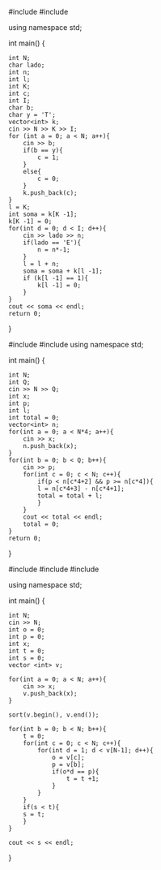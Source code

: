 
#include <iostream>
#include <vector>


using namespace std;

int main() {

    int N;
    char lado;
    int n;
    int l;
    int K;
    int c;
    int I;
    char b;
    char y = 'T';
    vector<int> k;
    cin >> N >> K >> I;
    for (int a = 0; a < N; a++){
        cin >> b;
        if(b == y){
            c = 1;
        }
        else{
            c = 0;
        }
        k.push_back(c);
    }
    l = K;
    int soma = k[K -1];
    k[K -1] = 0;
    for(int d = 0; d < I; d++){
        cin >> lado >> n;
        if(lado == 'E'){
            n = n*-1;
        }
        l = l + n;
        soma = soma + k[l -1];
        if (k[l -1] == 1){
            k[l -1] = 0;
        }
    }
    cout << soma << endl;
	return 0;
}



#include <iostream>
#include <vector>
using namespace std;

int main() {
    
    int N;
    int Q;
    cin >> N >> Q;
    int x;
    int p;
    int l;
    int total = 0;
    vector<int> n;
    for(int a = 0; a < N*4; a++){
        cin >> x; 
        n.push_back(x);
    }
    for(int b = 0; b < Q; b++){
        cin >> p;
        for(int c = 0; c < N; c++){
            if(p < n[c*4+2] && p >= n[c*4]){
            l = n[c*4+3] - n[c*4+1];
            total = total + l;
            }
        }
        cout << total << endl;
        total = 0;
    }
	return 0;
}




#include <iostream>
#include <vector>
#include <algorithm>

using namespace std;

int main() {
    
    int N;
    cin >> N;
    int o = 0;
    int p = 0;
    int x;
    int t = 0;
    int s = 0;
    vector <int> v;
    
    for(int a = 0; a < N; a++){
        cin >> x;
        v.push_back(x);
    }
    
    sort(v.begin(), v.end());
    
    for(int b = 0; b < N; b++){
        t = 0;
        for(int c = 0; c < N; c++){
            for(int d = 1; d < v[N-1]; d++){
                o = v[c];
                p = v[b];
                if(o*d == p){
                    t = t +1;
                }
            }
        }
        if(s < t){
        s = t;
        }
    }
    
    cout << s << endl;
}
